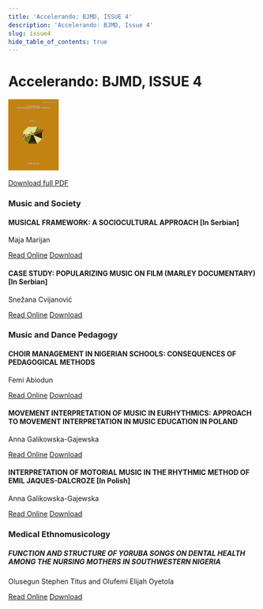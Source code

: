 ```yaml
---
title: 'Accelerando: BJMD, ISSUE 4'
description: 'Accelerando: BJMD, Issue 4'
slug: issue4
hide_table_of_contents: true
---
```


# Accelerando: BJMD, ISSUE 4

<!-- truncate -->

![Accelerndo: BJMD, Issue 4](accelerandoBJMD2019.png)

[Download full PDF](https://accelerandobjmd.weebly.com/uploads/6/9/5/0/6950835/accelerando_issue4_2019.pdf)

### Music and Society

#### MUSICAL FRAMEWORK: A SOCIOCULTURAL APPROACH [In Serbian]

Maja Marijan

[Read Online](/articles/issue4/sociokulturoloski-kontekst-muzike) [Download](https://drive.google.com/file/d/1__zTaV_aeQppEIqgvZWw9SnG1uFVzHZG/view?usp=sharing)


#### CASE STUDY: POPULARIZING MUSIC ON FILM (MARLEY DOCUMENTARY) [In Serbian]

Snežana Cvijanović

[Read Online](/articles/issue4/musical-style-of-elliott-carter) [Download](https://drive.google.com/file/d/1420xLxphlhH4KoYuUay1rwhyMRO9_NtB/view?usp=sharing)

### Music and Dance Pedagogy

#### CHOIR MANAGEMENT IN NIGERIAN SCHOOLS: CONSEQUENCES OF PEDAGOGICAL METHODS

Femi Abiodun

[Read Online](/articles/issue4/choir-management-in-nigerian-schools) [Download](https://drive.google.com/file/d/1kkQaPttQqTn2RpNxKTBJ4ye_WQa7vPE1/view?usp=sharing)

#### MOVEMENT INTERPRETATION OF MUSIC IN EURHYTHMICS: APPROACH TO MOVEMENT INTERPRETATION IN MUSIC EDUCATION IN POLAND

Anna Galikowska-Gajewska

[Read Online](/articles/issue4/approach-to-movement-interpretation-in-music-education-in-poland) [Download](https://drive.google.com/file/d/1Gxyn1XavkO4IJweTmBAMe-06W2YDn1el/view?usp=sharing)


####  INTERPRETATION OF MOTORIAL MUSIC IN THE RHYTHMIC METHOD OF EMIL JAQUES-DALCROZE [In Polish]

Anna Galikowska-Gajewska

[Read Online](/articles/issue4/the-roles-of-yoruba-songs-among-the-pregnant-women) [Download](https://drive.google.com/file/d/1zDwGqaNaIKvckMu-Xqz5TNIwqoffZEG2/view?usp=sharing)

### Medical Ethnomusicology

##### FUNCTION AND STRUCTURE OF YORUBA SONGS ON DENTAL HEALTH AMONG THE NURSING MOTHERS IN SOUTHWESTERN NIGERIA

Olusegun Stephen Titus and Olufemi Elijah Oyetola​

[Read Online](/articles/issue4/ballet-scene-in-belgrade) [Download](https://drive.google.com/file/d/1FtekTfUYQ4VgYpUe5C97Jn71a_WIBEVs/view?usp=sharing)
